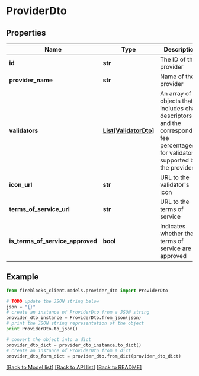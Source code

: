 # ProviderDto


## Properties

Name | Type | Description | Notes
------------ | ------------- | ------------- | -------------
**id** | **str** | The ID of the provider | 
**provider_name** | **str** | Name of the provider | 
**validators** | [**List[ValidatorDto]**](ValidatorDto.md) | An array of objects that includes chain descriptors and the corresponding fee percentages for validators supported by the provider | 
**icon_url** | **str** | URL to the validator&#39;s icon | 
**terms_of_service_url** | **str** | URL to the terms of service | 
**is_terms_of_service_approved** | **bool** | Indicates whether the terms of service are approved | 

## Example

```python
from fireblocks_client.models.provider_dto import ProviderDto

# TODO update the JSON string below
json = "{}"
# create an instance of ProviderDto from a JSON string
provider_dto_instance = ProviderDto.from_json(json)
# print the JSON string representation of the object
print ProviderDto.to_json()

# convert the object into a dict
provider_dto_dict = provider_dto_instance.to_dict()
# create an instance of ProviderDto from a dict
provider_dto_form_dict = provider_dto.from_dict(provider_dto_dict)
```
[[Back to Model list]](../README.md#documentation-for-models) [[Back to API list]](../README.md#documentation-for-api-endpoints) [[Back to README]](../README.md)


